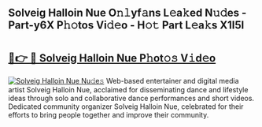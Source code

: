 ## Solveig Halloin Nue O𝚗𝚕yf𝚊ns L𝚎a𝚔ed N𝚞𝚍es - Part-y6X P𝚑𝚘tos Vi𝚍𝚎o - H𝚘𝚝 Part L𝚎a𝚔s X1I5l

# <h2><a href="http://kf2och.oniu.top/?m=Solveig+Halloin+Nue">🔗👉 🔴 Solveig Halloin Nue P𝚑ot𝚘𝚜 V𝚒d𝚎o</a></h2>

[![Solveig Halloin Nue Nu𝚍e𝚜](https://i.imgur.com/0qMVB7G.gif)](http://kf2och.oniu.top/?m=Solveig+Halloin+Nue)
Web-based entertainer and digital media artist Solveig Halloin Nue, acclaimed for disseminating dance and lifestyle ideas through solo and collaborative dance performances and short videos. Dedicated community organizer Solveig Halloin Nue, celebrated for their efforts to bring people together and improve their community.  
